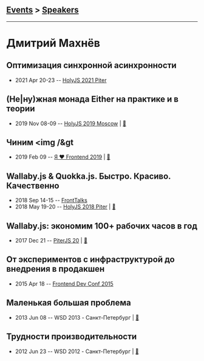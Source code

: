 ## [Events](../README.md) > [Speakers](../speakers.md)
---

# Дмитрий Махнёв

## Оптимизация синхронной асинхронности
- 2021 Apr 20-23 -- [HolyJS 2021 Piter](https://youtu.be/-XccS5o_rvg)    
## (Не|ну)жная монада Either на практике и в теории
- 2019 Nov 08-09 -- [HolyJS 2019 Moscow](https://www.youtube.com/watch?v=T6Os27MKUCQ)  | [:notebook:](https://assets.ctfassets.net/nn534z2fqr9f/1BT8eyj61TlZB9MsGm8U17/c14a399dd398a20304f8b1237ef91cca/Kobzar_Makhnev_Either_monad.pdf)  
## Чиним &lt;img &#x2F;&amp;gt
- 2019 Feb 09 -- [Я ❤ Frontend 2019](https://www.youtube.com/watch?v=zyzXgjEyi2M)  | [:notebook:](https://yadi.sk/i/bsqPZPXjask4NQ)  
## Wallaby.js &amp; Quokka.js. Быстро. Красиво. Качественно
- 2018 Sep 14-15 -- [FrontTalks](https://events.yandex.ru/lib/talks/6243/)    
- 2018 May 19-20 -- [HolyJS 2018 Piter](https://youtu.be/5UILmcIdkt8)  | [:notebook:](https://assets.ctfassets.net/nn534z2fqr9f/3UXp2o6r1uECkKUY2eSYsW/f3f82a779c5ca40720a748baa3cee467/Dmitry_Makhnev_____Wallaby.js___Quokka.js._Fast._Wonderful._Qualitatively..pdf)  
## Wallaby.js: экономим 100+ рабочих часов в год
- 2017 Dec 21 -- [PiterJS 20](https://www.youtube.com/watch?v=w7Woj5IxwUM)  | [:notebook:](https://cloud.mail.ru/public/7AER/b2qUfEemo)  
## От экспериментов с инфраструктурой до внедрения в продакшен
- 2015 Apr 18 -- [Frontend Dev Conf 2015](https://www.youtube.com/watch?v=xM32c-0BMXc)    
## Маленькая большая проблема
- 2013 Jun 08 -- WSD 2013 - Санкт-Петербург  | [:notebook:](https://wsd.events/2013/06/08/pres/little-big-problem.pdf)  
## Трудности производительности
- 2012 Jun 23 -- WSD 2012 - Санкт-Петербург  | [:notebook:](https://wsd.events/2012/06/23/pres/js-perf.pdf)  
